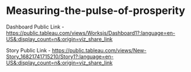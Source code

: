 # Measuring-the-pulse-of-prosperity


Dashboard Public Link - https://public.tableau.com/views/Worksjs/Dashboard1?:language=en-US&:display_count=n&:origin=viz_share_link

Story Public Link - https://public.tableau.com/views/New-Story_16821741715210/Story1?:language=en-US&:display_count=n&:origin=viz_share_link
